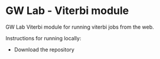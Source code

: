 # GW Lab - Viterbi module

GW Lab Viterbi module for running viterbi jobs from the web.

Instructions for running locally:

* Download the repository
